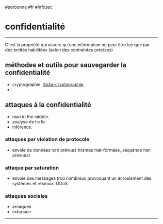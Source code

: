 #sorbonne #fr #infosec 
# confidentialité
---
C'est la propriété qui assure qu'une information ne peut être lue que par des entités habilitées (selon des contraintes précises)

## méthodes  et outils pour sauvegarder la confidentialité
+ cryptographie. [3b4a-cryptographie](3b4a-cryptographie.md)
+ 
## attaques à la confidentialité
+ man in the middle.
+ analyse de trafic
+ inférence. 
### attaques par violation de protocole
+ envoie de données non prévues (trames mal-formées, séquence non prévues)
### attaque par saturation
+ envoie des messages trop nombreux provoquant un écroulement des systèmes et réseaux. DDoS.
### attaques sociales
+ arnaques
+ extorsion



---